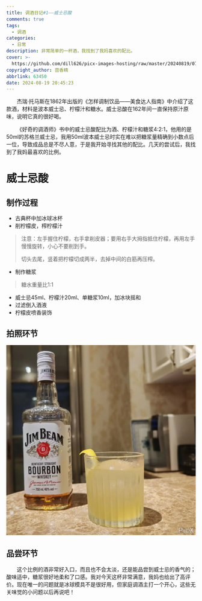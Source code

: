 ```yaml
---
title: 调酒日记#1——威士忌酸
comments: true
tags:
  - 调酒
categories:
  - 日常
description: 非常简单的一杯酒，我找到了我妈喜欢的配比。
cover: >-
  https://github.com/dill626/picx-images-hosting/raw/master/20240819/07055bdbf424527bb43ab1665694522d.3yedho2vvr.webp
copyright_author: 茴香精
abbrlink: 63450
date: 2024-08-19 20:45:23
---
```

&emsp;&emsp;杰瑞·托马斯在1862年出版的《怎样调制饮品——美食达人指南》中介绍了这款酒，材料是波本威士忌、柠檬汁和糖水。威士忌酸在162年间一直保持原汁原味，说明它真的很好喝。

&emsp;&emsp;《好奇的调酒师》书中的威士忌酸配比为酒、柠檬汁和糖浆4∶2∶1，他用的是50ml的苏格兰威士忌，我用50ml波本威士忌时实在难以把糖浆量精确到小数点后一位，导致成品总是不尽人意，于是我开始寻找其他的配比。几天的尝试后，我找到了我妈最喜欢的比例。

# 威士忌酸

## 制作过程

* 古典杯中加冰球冰杯
* 削柠檬皮，榨柠檬汁
> 注意：左手握住柠檬，右手拿削皮器；要用右手大拇指抵住柠檬，再用左手慢慢旋转，小心不要削到手。
>
> 切头去尾，竖着把柠檬切成两半，去掉中间的白筋再压榨。

* 制作糖浆
> 糖水重量比1∶1

* 威士忌45ml、柠檬汁20ml、单糖浆10ml，加冰块摇和
* 过滤倒入酒液
* 柠檬皮喷香装饰

## 拍照环节

![威士忌酸](https://github.com/dill626/picx-images-hosting/raw/master/20240819/07055bdbf424527bb43ab1665694522d.3yedho2vvr.webp)

## 品尝环节

&emsp;&emsp;这个比例的酒非常好入口，而且也不会太淡，还是能品尝到威士忌的香气的；酸味适中，糖浆很好地柔和了口感。我对今天这杯非常满意，我妈也给出了高评价。现在唯一的问题就是冰球模具不是很好用，但家庭调酒主打一个开心，这些无关味觉的小问题以后再说吧！